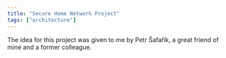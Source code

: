 ```yaml
---
title: "Secure Home Network Project"
tags: ["architecture"]
---
```


The idea for this project was given to me by Petr Šafařík, a great friend of mine and a former colleague.

